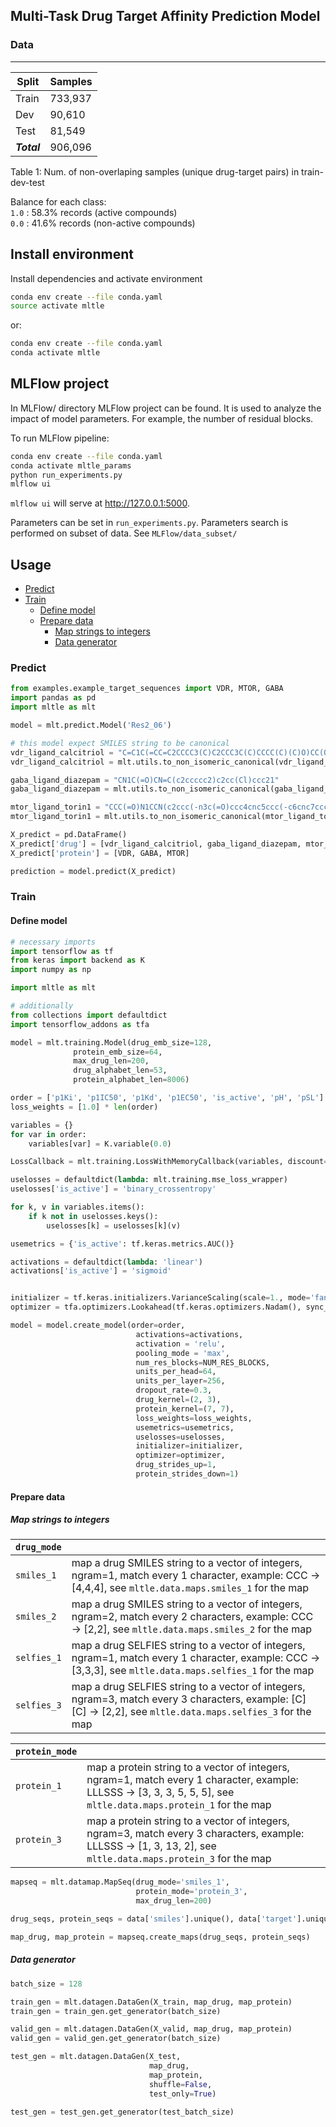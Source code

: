 ## Multi-Task Drug Target Affinity Prediction Model


### Data
---

| Split | Samples |
| ----- | ------- |
| Train | 733,937 |
| Dev   | 90,610  |
| Test  | 81,549  |
| *__Total__* | 906,096 |
Table 1: Num. of non-overlaping samples (unique drug-target pairs) in train-dev-test

Balance for each class: <br/>
`1.0` : 58.3% records (active compounds)<br/>
`0.0` : 41.6% records (non-active compounds)<br/>

## Install environment

Install dependencies and activate environment

```sh
conda env create --file conda.yaml
source activate mltle
```

or:

```sh
conda env create --file conda.yaml
conda activate mltle
```

## MLFlow project

In MLFlow/ directory MLFlow project can be found.
It is used to analyze the impact of model parameters. For example, the number of residual blocks.

To run MLFlow pipeline:
```bash
conda env create --file conda.yaml
conda activate mltle_params
python run_experiments.py
mlflow ui
```
`mlflow ui` will serve at http://127.0.0.1:5000.

Parameters can be set in `run_experiments.py`. 
Parameters search is performed on subset of data. See `MLFlow/data_subset/`



## Usage

- [Predict](#predict)
- [Train](#train)
    - [Define model](#define-model)
    - [Prepare data](#prepare-data)
      - [Map strings to integers](#map-string-to-integers)
      - [Data generator](#data-generator)


### Predict

```Python
from examples.example_target_sequences import VDR, MTOR, GABA
import pandas as pd
import mltle as mlt

model = mlt.predict.Model('Res2_06')

# this model expect SMILES string to be canonical
vdr_ligand_calcitriol = "C=C1C(=CC=C2CCCC3(C)C2CCC3C(C)CCCC(C)(C)O)CC(O)CC1O"
vdr_ligand_calcitriol = mlt.utils.to_non_isomeric_canonical(vdr_ligand_calcitriol)

gaba_ligand_diazepam = "CN1C(=O)CN=C(c2ccccc2)c2cc(Cl)ccc21"
gaba_ligand_diazepam = mlt.utils.to_non_isomeric_canonical(gaba_ligand_diazepam)

mtor_ligand_torin1 = "CCC(=O)N1CCN(c2ccc(-n3c(=O)ccc4cnc5ccc(-c6cnc7ccccc7c6)cc5c43)cc2C(F)(F)F)CC1"
mtor_ligand_torin1 = mlt.utils.to_non_isomeric_canonical(mtor_ligand_torin1)

X_predict = pd.DataFrame()
X_predict['drug'] = [vdr_ligand_calcitriol, gaba_ligand_diazepam, mtor_ligand_torin1]
X_predict['protein'] = [VDR, GABA, MTOR]

prediction = model.predict(X_predict)
```



### Train

#### Define model
```python
# necessary imports
import tensorflow as tf
from keras import backend as K
import numpy as np

import mltle as mlt

# additionally
from collections import defaultdict
import tensorflow_addons as tfa

model = mlt.training.Model(drug_emb_size=128,
              protein_emb_size=64,
              max_drug_len=200,
              drug_alphabet_len=53,
              protein_alphabet_len=8006)

order = ['p1Ki', 'p1IC50', 'p1Kd', 'p1EC50', 'is_active', 'pH', 'pSL']
loss_weights = [1.0] * len(order)

variables = {}
for var in order:
    variables[var] = K.variable(0.0)

LossCallback = mlt.training.LossWithMemoryCallback(variables, discount=DISCOUNT, decay = 0.8)

uselosses = defaultdict(lambda: mlt.training.mse_loss_wrapper)
uselosses['is_active'] = 'binary_crossentropy'

for k, v in variables.items():
    if k not in uselosses.keys():
        uselosses[k] = uselosses[k](v)

usemetrics = {'is_active': tf.keras.metrics.AUC()}

activations = defaultdict(lambda: 'linear')
activations['is_active'] = 'sigmoid'


initializer = tf.keras.initializers.VarianceScaling(scale=1., mode='fan_in', distribution='normal', seed=SEED)
optimizer = tfa.optimizers.Lookahead(tf.keras.optimizers.Nadam(), sync_period=3)

model = model.create_model(order=order,
                            activations=activations,
                            activation = 'relu',
                            pooling_mode = 'max',
                            num_res_blocks=NUM_RES_BLOCKS,
                            units_per_head=64,
                            units_per_layer=256,
                            dropout_rate=0.3,
                            drug_kernel=(2, 3),
                            protein_kernel=(7, 7),
                            loss_weights=loss_weights,
                            usemetrics=usemetrics,
                            uselosses=uselosses,
                            initializer=initializer,
                            optimizer=optimizer,
                            drug_strides_up=1,
                            protein_strides_down=1)
```

#### Prepare data

##### Map strings to integers

|`drug_mode`||
|-----------|-|
|`smiles_1`|map a drug SMILES string to a vector of integers, ngram=1, match every 1 character, example: CCC -> [4,4,4], see `mltle.data.maps.smiles_1` for the map|
|`smiles_2`|map a drug SMILES string to a vector of integers, ngram=2, match every 2 characters, example: CCC -> [2,2], see `mltle.data.maps.smiles_2` for the map|
|`selfies_1`|map a drug SELFIES string to a vector of integers, ngram=1, match every 1 character, example: CCC -> [3,3,3], see `mltle.data.maps.selfies_1` for the map|
|`selfies_3`|map a drug SELFIES string to a vector of integers, ngram=3, match every 3 characters, example: [C][C] -> [2,2], see `mltle.data.maps.selfies_3` for the map|

|`protein_mode`||
|-----------|-|
|`protein_1`|map a protein string to a vector of integers, ngram=1, match every 1 character, example: LLLSSS -> [3, 3, 3, 5, 5, 5], see `mltle.data.maps.protein_1` for the map|
|`protein_3`|map a protein string to a vector of integers,  ngram=3, match every 3 characters, example: LLLSSS -> [1, 3, 13, 2], see `mltle.data.maps.protein_3` for the map|


```python
mapseq = mlt.datamap.MapSeq(drug_mode='smiles_1',
                            protein_mode='protein_3',
                            max_drug_len=200)

drug_seqs, protein_seqs = data['smiles'].unique(), data['target'].unique()

map_drug, map_protein = mapseq.create_maps(drug_seqs, protein_seqs)
```

##### Data generator

```python
batch_size = 128

train_gen = mlt.datagen.DataGen(X_train, map_drug, map_protein)
train_gen = train_gen.get_generator(batch_size)

valid_gen = mlt.datagen.DataGen(X_valid, map_drug, map_protein)
valid_gen = valid_gen.get_generator(batch_size)

test_gen = mlt.datagen.DataGen(X_test,
                               map_drug,
                               map_protein,
                               shuffle=False,
                               test_only=True)

test_gen = test_gen.get_generator(test_batch_size)
```
